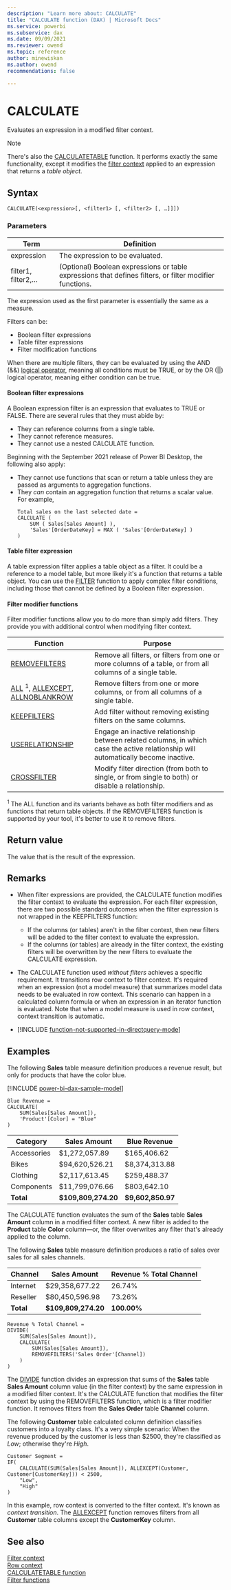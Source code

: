```yaml
---
description: "Learn more about: CALCULATE"
title: "CALCULATE function (DAX) | Microsoft Docs"
ms.service: powerbi 
ms.subservice: dax
ms.date: 09/09/2021
ms.reviewer: owend
ms.topic: reference
author: minewiskan
ms.author: owend 
recommendations: false

---
```

# CALCULATE

Evaluates an expression in a modified filter context.

> [!NOTE]
> There's also the [CALCULATETABLE](calculatetable-function-dax.md) function. It performs exactly the same functionality, except it modifies the [filter context](dax-overview.md#filter-context) applied to an expression that returns a _table object_.
>
>

## Syntax

```dax
CALCULATE(<expression>[, <filter1> [, <filter2> [, …]]])
```

### Parameters

|Term|Definition|
|--------|--------------|
|expression|The expression to be evaluated.|
|filter1, filter2,…|(Optional) Boolean expressions or table expressions that defines filters, or filter modifier functions.|

The expression used as the first parameter is essentially the same as a measure.

Filters can be:

- Boolean filter expressions
- Table filter expressions
- Filter modification functions

When there are multiple filters, they can be evaluated by using the AND (&&) [logical operator](dax-operator-reference.md#logical-operators), meaning all conditions must be TRUE, or by the OR (||) logical operator, meaning either condition can be true.

#### Boolean filter expressions

A Boolean expression filter is an expression that evaluates to TRUE or FALSE. There are several rules that they must abide by:

- They can reference columns from a single table.
- They cannot reference measures.
- They cannot use a nested CALCULATE function.

Beginning with the September 2021 release of Power BI Desktop, the following also apply:

- They cannot use functions that scan or return a table unless they are passed as arguments to aggregation functions.
- They *can* contain an aggregation function that returns a scalar value. For example,
    ```dax
    Total sales on the last selected date =
    CALCULATE (
        SUM ( Sales[Sales Amount] ),
        'Sales'[OrderDateKey] = MAX ( 'Sales'[OrderDateKey] )
    )
    ```

#### Table filter expression

A table expression filter applies a table object as a filter. It could be a reference to a model table, but more likely it's a function that returns a table object. You can use the [FILTER](filter-function-dax.md) function to apply complex filter conditions, including those that cannot be defined by a Boolean filter expression.

#### Filter modifier functions

Filter modifier functions allow you to do more than simply add filters. They provide you with additional control when modifying filter context.

|Function|Purpose|
|--------|--------------|
|[REMOVEFILTERS](removefilters-function-dax.md)|Remove all filters, or filters from one or more columns of a table, or from all columns of a single table.|
|[ALL](all-function-dax.md) <sup>1</sup>, [ALLEXCEPT](allexcept-function-dax.md), [ALLNOBLANKROW](allnoblankrow-function-dax.md)|Remove filters from one or more columns, or from all columns of a single table.|
|[KEEPFILTERS](keepfilters-function-dax.md)|Add filter without removing existing filters on the same columns.|
|[USERELATIONSHIP](userelationship-function-dax.md)|Engage an inactive relationship between related columns, in which case the active relationship will automatically become inactive.|
|[CROSSFILTER](crossfilter-function.md)|Modify filter direction (from both to single, or from single to both) or disable a relationship.|

<sup>1</sup> The ALL function and its variants behave as both filter modifiers and as functions that return table objects. If the REMOVEFILTERS function is supported by your tool, it's better to use it to remove filters.

## Return value

The value that is the result of the expression.

## Remarks

- When filter expressions are provided, the CALCULATE function modifies the filter context to evaluate the expression. For each filter expression, there are two possible standard outcomes when the filter expression is not wrapped in the KEEPFILTERS function:
  - If the columns (or tables) aren't in the filter context, then new filters will be added to the filter context to evaluate the expression.
  - If the columns (or tables) are already in the filter context, the existing filters will be overwritten by the new filters to evaluate the CALCULATE expression.

- The CALCULATE function used _without filters_ achieves a specific requirement. It transitions row context to filter context. It's required when an expression (not a model measure) that summarizes model data needs to be evaluated in row context. This scenario can happen in a calculated column formula or when an expression in an iterator function is evaluated. Note that when a model measure is used in row context, context transition is automatic.

- [!INCLUDE [function-not-supported-in-directquery-mode](includes/function-not-supported-in-directquery-mode.md)]

## Examples

The following **Sales** table measure definition produces a revenue result, but only for products that have the color blue.

[!INCLUDE [power-bi-dax-sample-model](includes/power-bi-dax-sample-model.md)]

```dax
Blue Revenue =
CALCULATE(
    SUM(Sales[Sales Amount]),
    'Product'[Color] = "Blue"
)
```

|Category|Sales Amount|Blue Revenue|
|--------|------------|------------|
|Accessories|$1,272,057.89|$165,406.62|
|Bikes|$94,620,526.21|$8,374,313.88|
|Clothing|$2,117,613.45|$259,488.37|
|Components|$11,799,076.66|$803,642.10|
|**Total**|**$109,809,274.20**|**$9,602,850.97**|

The CALCULATE function evaluates the sum of the **Sales** table **Sales Amount** column in a modified filter context. A new filter is added to the **Product** table **Color** column—or, the filter overwrites any filter that's already applied to the column.

The following **Sales** table measure definition produces a ratio of sales over sales for all sales channels.

|Channel|Sales Amount|Revenue % Total Channel|  
|-------|------------|-----------------------|
|Internet|$29,358,677.22|26.74%|
|Reseller|$80,450,596.98|73.26%|
|**Total**|**$109,809,274.20**|**100.00%**|

```dax
Revenue % Total Channel =
DIVIDE(
    SUM(Sales[Sales Amount]),
    CALCULATE(
        SUM(Sales[Sales Amount]),
        REMOVEFILTERS('Sales Order'[Channel])
    )
)
```

The [DIVIDE](divide-function-dax.md) function divides an expression that sums of the **Sales** table **Sales Amount** column value (in the filter context) by the same expression in a modified filter context. It's the CALCULATE function that modifies the filter context by using the REMOVEFILTERS function, which is a filter modifier function. It removes filters from the **Sales Order** table **Channel** column.

The following **Customer** table calculated column definition classifies customers into a loyalty class.  It's a very simple scenario: When the revenue produced by the customer is less than $2500, they're classified as _Low_; otherwise they're _High_.

```dax
Customer Segment =
IF(
    CALCULATE(SUM(Sales[Sales Amount]), ALLEXCEPT(Customer, Customer[CustomerKey])) < 2500,
    "Low",
    "High"
)
```

In this example, row context is converted to the filter context. It's known as _context transition_. The [ALLEXCEPT](allexcept-function-dax.md) function removes filters from all **Customer** table columns except the **CustomerKey** column.

## See also

[Filter context](dax-overview.md#filter-context)  
[Row context](dax-overview.md#row-context)  
[CALCULATETABLE function](calculatetable-function-dax.md)  
[Filter functions](filter-functions-dax.md)  
